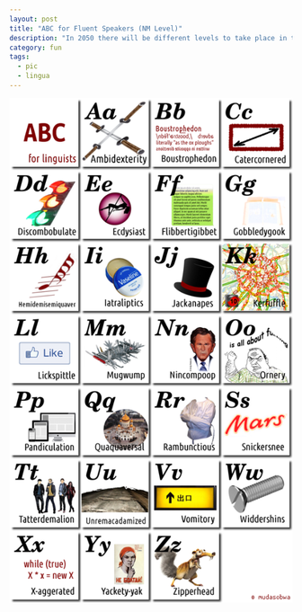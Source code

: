```yaml
---
layout: post
title: "ABC for Fluent Speakers (NM Level)"
description: "In 2050 there will be different levels to take place in the school. The nightmare level ABC is presented here."
category: fun
tags:
  - pic
  - lingua
---
```

![ABC for linguists](/img/ABC.png)
